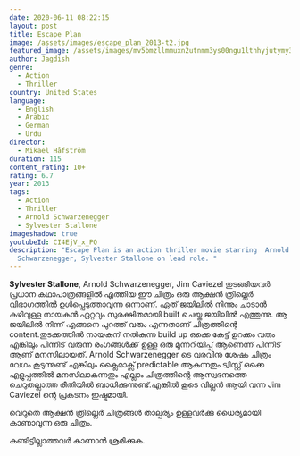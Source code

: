 ```yaml
---
date: 2020-06-11 08:22:15
layout: post
title: Escape Plan
image: /assets/images/escape_plan_2013-t2.jpg
featured_image: /assets/images/mv5bmzllmmuxn2utnmm3ys00ngu1lthhyjutymy3ytc0otvlmzjixkeyxkfqcgdeqxvymjmwndgznjc-._v1_ql50_sy1000_cr0-0-663-1000_al_.jpg
author: Jagdish
genre:
  - Action
  - Thriller
country: United States
language:
  - English
  - Arabic
  - German
  - Urdu
director:
  - Mikael Håfström
duration: 115
content_rating: 10+
rating: 6.7
year: 2013
tags:
  - Action
  - Thriller
  - Arnold Schwarzenegger
  - Sylvester Stallone
imageshadow: true
youtubeId: CI4EjV_x_PQ
description: "Escape Plan is an action thriller movie starring  Arnold
  Schwarzenegger, Sylvester Stallone on lead role. "
---
```

**Sylvester Stallone**, Arnold Schwarzenegger, Jim Caviezel തുടങ്ങിയവർ പ്രധാന കഥാപാത്രങ്ങളിൽ എത്തിയ ഈ ചിത്രം ഒരു ആക്ഷൻ ത്രില്ലെർ വിഭാഗത്തിൽ ഉൾപ്പെടുത്താവുന്ന ഒന്നാണ്. ഏത് ജയിലിൽ നിന്നും ചാടാൻ കഴിവുള്ള നായകൻ ഏറ്റവും സുരക്ഷിതമായി built ചെയ്ത ജയിലിൽ എത്തുന്നു. ആ ജയിലിൽ നിന്ന് എങ്ങനെ പുറത്ത് വരും എന്നതാണ് ചിത്രത്തിന്റെ content.തുടക്കത്തിൽ നായകന് നൽകുന്ന build up ഒക്കെ കേട്ട് ഉറക്കം വരും എങ്കിലും പിന്നീട് വരുന്ന രംഗങ്ങൾക്ക് ഉള്ള ഒരു മുന്നറിയിപ്പ് ആണെന്ന് പിന്നീട് ആണ് മനസിലായത്.
Arnold Schwarzenegger ടെ വരവിനു ശേഷം ചിത്രം വേഗം കൂടുന്നുണ്ട് എങ്കിലും ക്ലൈമാക്സ്‌ predictable ആകുന്നതും ട്വിസ്റ്റ്‌ ഒക്കെ എളുപ്പത്തിൽ മനസിലാകുന്നതും എല്ലാം ചിത്രത്തിന്റെ ആസ്വദനത്തെ ചെറുതല്ലാത്ത രീതിയിൽ ബാധിക്കുന്നുണ്ട്.എങ്കിൽ കൂടെ വില്ലൻ ആയി വന്ന Jim Caviezel ന്റെ പ്രകടനം ഇഷ്ടമായി. 

വെറുതെ ആക്ഷൻ ത്രില്ലെർ ചിത്രങ്ങൾ താല്പര്യം ഉള്ളവർക്കു ധൈര്യമായി കാണാവുന്ന ഒരു ചിത്രം.

കണ്ടിട്ടില്ലാത്തവർ കാണാൻ ശ്രമിക്കുക.